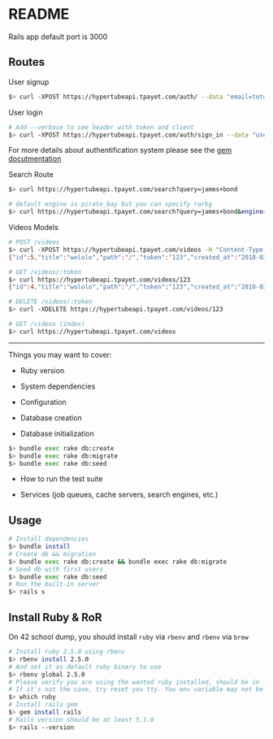 
# README

Rails app default port is 3000

## Routes

User signup
```bash
$> curl -XPOST https://hypertubeapi.tpayet.com/auth/ --data "email=totolapaille@gmail.com&username=totolapaille&password=QWErty123&password_confirmation=QWErty123&firstname=Thomas&lastname=Payet"
```

User login
```bash
# Add --verbose to see header with token and client
$> curl -XPOST https://hypertubeapi.tpayet.com/auth/sign_in --data "username=tpayet&password=QWErty123"
```

For more details about authentification system please see the [gem docutmentation](https://github.com/lynndylanhurley/devise_token_auth#usage-tldr)

Search Route
```bash
$> curl https://hypertubeapi.tpayet.com/search?query=james+bond

# default engine is pirate_bay but you can specify rarbg
$> curl https://hypertubeapi.tpayet.com/search?query=james+bond&engine=rarbg
```

Videos Models
```bash
# POST /videos
$> curl -XPOST https://hypertubeapi.tpayet.com/videos -H "Content-Type: application/json" -d '{"video": {"token":"123", "path":"/", "title":"wololo", "subtitles_fr":"path", "subtitles_en":"path"}}'
{"id":5,"title":"wololo","path":"/","token":"123","created_at":"2018-03-02T14:16:25.391Z","updated_at":"2018-03-02T14:16:25.391Z"}

# GET /videos/:token
$> curl https://hypertubeapi.tpayet.com/videos/123
{"id":4,"title":"wololo","path":"/","token":"123","created_at":"2018-03-02T13:45:43.779Z","updated_at":"2018-03-02T13:45:43.779Z"}

# DELETE /videos/:token
$> curl -XDELETE https://hypertubeapi.tpayet.com/videos/123

# GET /videos (index)
$> curl https://hypertubeapi.tpayet.com/videos

```

----


Things you may want to cover:

* Ruby version

* System dependencies

* Configuration

* Database creation

* Database initialization
```bash
$> bundle exec rake db:create
$> bundle exec rake db:migrate
$> bundle exec rake db:seed
```
* How to run the test suite

* Services (job queues, cache servers, search engines, etc.)

## Usage
```bash
# Install dependencies
$> bundle install
# Create db && migration
$> bundle exec rake db:create && bundle exec rake db:migrate
# Seed db with first users
$> bundle exec rake db:seed
# Run the built-in server
$> rails s
```

## Install Ruby & RoR
On 42 school dump, you should install `ruby` via `rbenv` and `rbenv` via `brew`

```bash
# Install ruby 2.5.0 using rbenv
$> rbenv install 2.5.0
# And set it as default ruby binary to use
$> rbenv global 2.5.0
# Please verify you are using the wanted ruby installed, should be in .rbenv dir.
# If it's not the case, try reset you tty. You env variable may not be up to date.
$> which ruby
# Install rails gem
$> gem install rails
# Rails version should be at least 5.1.0
$> rails --version
```

